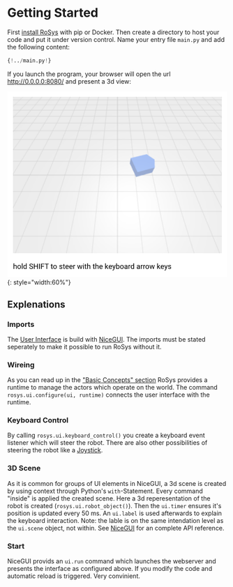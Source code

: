 # Getting Started

First [install RoSys](installation.md) with pip or Docker.
Then create a directory to host your code and put it under version control.
Name your entry file `main.py` and add the following content:

```Python
{!../main.py!}
```

If you launch the program, your browser will open the url <http://0.0.0.0:8080/> and present a 3d view:

![Screenshot](getting_started_01.png){: style="width:60%"}

## Explenations

### Imports

The [User Interface](user_interface.md) is build with [NiceGUI](https://nicegui.io).
The imports must be stated seperately to make it possible to run RoSys without it.

### Wireing

As you can read up in the ["Basic Concepts" section](basic_concepts.md) RoSys provides a runtime to manage the actors which operate on the world. The command `rosys.ui.configure(ui, runtime)` connects the user interface with the runtime.

### Keyboard Control

By calling `rosys.ui.keyboard_control()` you create a keyboard event listener which will steer the robot.
There are also other possibilities of steering the robot like a [Joystick](user_interface.md#joystick).

### 3D Scene

As it is common for groups of UI elements in NiceGUI, a 3d scene is created by using context through Python's `with`-Statement.
Every command "inside" is applied the created scene. Here a 3d reperesentation of the robot is created (`rosys.ui.robot_object()`). Then the `ui.timer` ensures it's position is updated every 50 ms.
An `ui.label` is used afterwards to explain the keyboard interaction. Note: the lable is on the same intendation level as the `ui.scene` object, not within. See [NiceGUI](https://nicegui.io) for an complete API reference.

### Start

NiceGUI provids an `ui.run` command which launches the webserver and presents the interface as configured above.
If you modify the code and automatic reload is triggered. Very convinient.

